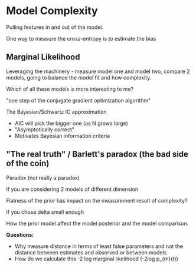 # Model Complexity

Pulling features in and out of the model.

One way to measure the cross-entropy is to estimate the bias

## Marginal Likelihood

Leveraging the machinery - measure model one and model two, compare 2 models, going to balance the model fit and how complexity.

Which of all these models is more interesting to me?

"one step of the conjugate gradient optimization algorithm"

The Bayesian/Schwartz IC approximation

* AIC will pick the bigger one (as N grows large)
* "Asymptotically correct"
* Motivates Bayesian information criteria

## "The real truth" / Barlett's paradox (the bad side of the coin)

Paradox (not really a paradox)

If you are considering 2 models of different dimension

Flatness of the prior has impact on the measurement result of complexity?

If you chose delta small enough

How the prior model affect the model posterior and the model comparison.

__Questions:__

* Why measure distance in terms of least false parameters and not the distance between estimates and observed or between models
* How do we calculate this -2 log marginal likelihood (-2log p_{m}(t))
